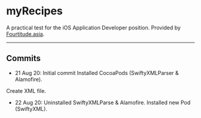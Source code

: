 # myRecipes
A practical test for the iOS Application Developer position. Provided by [Fourtitude.asia](https://www.fourtitude.asia/).

---

## Commits
* 21 Aug 20:
Initial commit
Installed CocoaPods (SwiftyXMLParser & Alamofire). 

Create XML file.

* 22 Aug 20:
Uninstalled SwiftyXMLParse & Alamofire. Installed new Pod (SwiftyXML).
